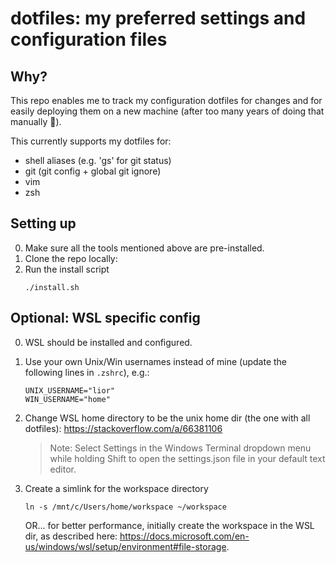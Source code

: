 # dotfiles: my preferred settings and configuration files

## Why?
This repo enables me to track my configuration dotfiles for changes and for easily deploying them on a new machine (after too many years of doing that manually :sheep:).

This currently supports my dotfiles for:
* shell aliases (e.g. 'gs' for git status)
* git (git config + global git ignore)
* vim
* zsh

## Setting up
0. Make sure all the tools mentioned above are pre-installed.
1. Clone the repo locally:
2. Run the install script
    ```
    ./install.sh
    ```


## Optional: WSL specific config
0. WSL should be installed and configured.
1. Use your own Unix/Win usernames instead of mine (update the following lines in `.zshrc`), e.g.:
    ```
    UNIX_USERNAME="lior"
    WIN_USERNAME="home"
    ```
2. Change WSL home directory to be the unix home dir (the one with all dotfiles): https://stackoverflow.com/a/66381106 
    > Note: Select Settings in the Windows Terminal dropdown menu while holding Shift to open the settings.json file in your default text editor.

3. Create a simlink for the workspace directory
    ```
    ln -s /mnt/c/Users/home/workspace ~/workspace
    ```
    OR... for better performance, initially create the workspace in the WSL dir, as described here: https://docs.microsoft.com/en-us/windows/wsl/setup/environment#file-storage.

